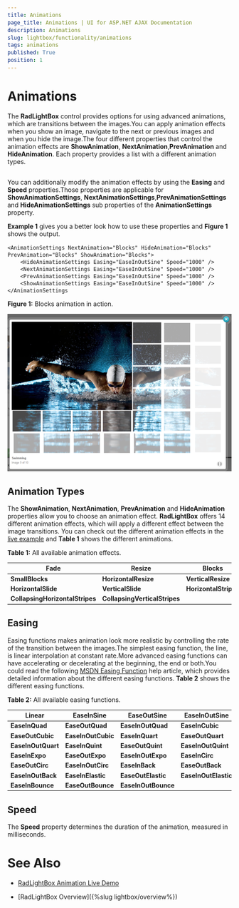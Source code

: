 ```yaml
---
title: Animations
page_title: Animations | UI for ASP.NET AJAX Documentation
description: Animations
slug: lightbox/functionality/animations
tags: animations
published: True
position: 1
---
```


# Animations



The **RadLightBox** control provides options for using advanced animations, which are transitions between the images.You can apply animation effects when you show an image, navigate to the next or previous images and when you hide the image.The four different properties that control the animation effects are **ShowAnimation**, **NextAnimation**,**PrevAnimation** and **HideAnimation**. Each property provides a list with a different animation types.

## 

You can additionally modify the animation effects by using the **Easing** and **Speed** properties.Those properties are applicable for **ShowAnimationSettings**, **NextAnimationSettings**,**PrevAnimationSettings** and **HideAnimationSettings** sub properties of the **AnimationSettings** property.

**Example 1** gives you a better look how to use these properties and **Figure 1** shows the output.

````ASPNET
<AnimationSettings NextAnimation="Blocks" HideAnimation="Blocks" PrevAnimation="Blocks" ShowAnimation="Blocks">
	<HideAnimationSettings Easing="EaseInOutSine" Speed="1000" />
	<NextAnimationSettings Easing="EaseInOutSine" Speed="1000" />
	<PrevAnimationSettings Easing="EaseInOutSine" Speed="1000" />
	<ShowAnimationSettings Easing="EaseInOutSine" Speed="1000" />
</AnimationSettings
````



**Figure 1:** Blocks animation in action.

![lightbox-animations](images/lightbox-animations.png)

## Animation Types

The **ShowAnimation**, **NextAnimation**, **PrevAnimation** and **HideAnimation** properties allow you to choose an animation effect. **RadLightBox** offers 14 different animation effects, which will apply a different effect between the image transitions. You can check out the different animation effects in the [live example](http://demos.telerik.com/aspnet-ajax/lightbox/examples/functionality/animations/defaultcs.aspx) and	**Table 1** shows the different animations.

**Table 1:** All available animation effects.


|  **Fade**  |  **Resize**  |  **Blocks**  |  **BigBlocks**  |
| ------ | ------ | ------ | ------ |
| **SmallBlocks** | **HorizontalResize** | **VerticalResize** | **DiagonalResize** |
| **HorizontalSlide** | **VerticalSlide** | **HorizontalStripes** | **VerticalStripes** |
| **CollapsingHorizontalStripes** | **CollapsingVerticalStripes** |||

## Easing

Easing functions makes animation look more realistic by controlling the rate of the transition between the images.The simplest easing function, the line, is linear interpolation at constant rate.More advanced easing functions can have accelerating or decelerating at the beginning, the end or both.You could read the following [MSDN Easing Function](http://msdn.microsoft.com/en-us/library/ee308751%28v=vs.110%29.aspx) help article, which provides detailed information about the different easing functions. **Table 2** shows the different easing functions.

**Table 2:** All available easing functions.


|  **Linear**  |  **EaseInSine**  |  **EaseOutSine**  |  **EaseInOutSine**  |
| ------ | ------ | ------ | ------ |
| **EaseInQuad** | **EaseOutQuad** | **EaseInOutQuad** | **EaseInCubic** |
| **EaseOutCubic** | **EaseInOutCubic** | **EaseInQuart** | **EaseOutQuart** |
| **EaseInOutQuart** | **EaseInQuint** | **EaseOutQuint** | **EaseInOutQuint** |
| **EaseInExpo** | **EaseOutExpo** | **EaseInOutExpo** | **EaseInCirc** |
| **EaseOutCirc** | **EaseInOutCirc** | **EaseInBack** | **EaseOutBack** |
| **EaseInOutBack** | **EaseInElastic** | **EaseOutElastic** | **EaseInOutElastic** |
| **EaseInBounce** | **EaseOutBounce** | **EaseInOutBounce** ||

## Speed

The **Speed** property determines the duration of the animation, measured in milliseconds.

# See Also

 * [RadLightBox Animation Live Demo](http://demos.telerik.com/aspnet-ajax/lightbox/examples/functionality/animations/defaultcs.aspx)

 * [RadLightBox Overview]({%slug lightbox/overview%})
